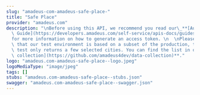 ```yaml
---
slug: "amadeus-com-amadeus-safe-place-"
title: "Safe Place"
provider: "amadeus.com"
description: "\nBefore using this API, we recommend you read our\_**[Authorization\
  \ Guide](https://developers.amadeus.com/self-service/apis-docs/guides/authorization-262)**\_\
  for more information on how to generate an access token. \n  \nPlease also be aware\
  \ that our test environment is based on a subset of the production, this API in\
  \ test only returns a few selected cities. You can find the list in our **[data\
  \ collection](https://github.com/amadeus4dev/data-collection)**."
logo: "amadeus.com-amadeus-safe-place--logo.jpeg"
logoMediaType: "image/jpeg"
tags: []
stubs: "amadeus.com-amadeus-safe-place--stubs.json"
swagger: "amadeus.com-amadeus-safe-place--swagger.json"
---
```

